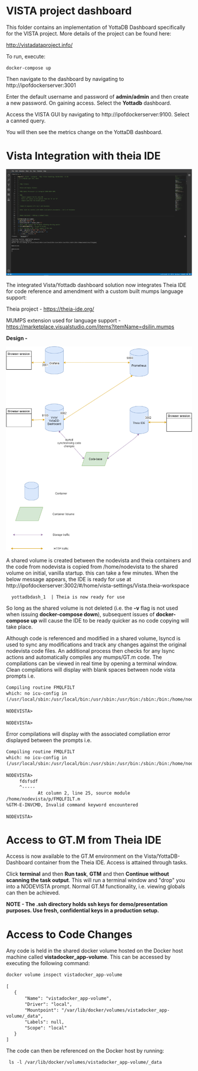 # VISTA project dashboard

This folder contains an implementation of YottaDB Dashboard specifically for the VISTA project. More details of the project can be found here:

 http://vistadataproject.info/

To run, execute:

    docker-compose up

Then navigate to the dashboard by navigating to http://ipofdockerserver:3001

Enter the default username and password of **admin/admin** and then create a new password. On gaining access. Select the **Yottadb** dashboard.

Access the VISTA GUI by navigating to http://ipofdockerserver:9100. Select a canned query. 

You will then see the metrics change on the YottaDB dashboard.

# Vista Integration with theia IDE

![Alt text](theia-ide.PNG?raw=true "theia IDE")

The integrated Vista/Yottadb dashboard solution now integrates Theia IDE for code reference and amendment with a custom built mumps language support:

Theia project - https://theia-ide.org/

MUMPS extension used for language support - https://marketplace.visualstudio.com/items?itemName=dsilin.mumps

**Design -** 

![Alt text](Yottadb-dashboard.png?raw=true "Arch design")

A shared volume is created between the nodevista and theia containers and the code from nodevista is copied from /home/nodevista to the shared volume on initial, vanilla startup. this can take a few minutes. When the below message appears, the IDE is ready for use at http://ipofdockerserver:3002/#/home/vista-settings/Vista.theia-workspace

      yottadbdash_1  | Theia is now ready for use
      
So long as the shared volume is not deleted (i.e. the **-v** flag is not used when issuing **docker-compose down**), subsequent issues of **docker-compose up** will cause the IDE to be ready quicker as no code copying will take place.

Although code is referenced and modified in a shared volume, lsyncd is used to sync any modifications and track any changes against the original nodevista code files. An additional process then checks for any lsync actions and automatically compiles any mumps/GT.m code. The compilations can be viewed in real time by opening a terminal window. Clean compilations will display with blank spaces between node vista prompts i.e.

    Compiling routine FMQLFILT
    which: no icu-config in (/usr/local/sbin:/usr/local/bin:/usr/sbin:/usr/bin:/sbin:/bin:/home/nodevista/lib/gtm)
   
    NODEVISTA>

    NODEVISTA>
    
Error compilations will display with the associated compliation error displayed between the prompts i.e.
 
    Compiling routine FMQLFILT
    which: no icu-config in (/usr/local/sbin:/usr/local/bin:/usr/sbin:/usr/bin:/sbin:/bin:/home/nodevista/lib/gtm)
    
    NODEVISTA>
         fdsfsdf
         ^-----
                At column 2, line 25, source module /home/nodevista/p/FMQLFILT.m
    %GTM-E-INVCMD, Invalid command keyword encountered

    NODEVISTA>
    
    
# Access to GT.M from Theia IDE

Access is now available to the GT.M environment on the Vista/YottaDB-Dashboard container from the Theia IDE. Access is attained through tasks. 

Click **terminal** and then **Run task**, **GTM** and then **Continue without scanning the task output**. This will run a terminal window and "drop" you into a NODEVISTA prompt. Normal GT.M functionality, i.e. viewing globals can then be achieved.

**NOTE - The .ssh directory holds  ssh keys for demo/presentation purposes. Use fresh, confidential keys in a production setup.**

# Access to Code Changes

Any code is held in the shared docker volume hosted on the Docker host machine called **vistadocker_app-volume**. This can be accessed by executing the following command:

    docker volume inspect vistadocker_app-volume
    
    [
       {
           "Name": "vistadocker_app-volume",
           "Driver": "local",
           "Mountpoint": "/var/lib/docker/volumes/vistadocker_app-volume/_data",
           "Labels": null,
           "Scope": "local"
       }
    ]
    
 The code can then be referenced on the Docker host by running:
 
     ls -l /var/lib/docker/volumes/vistadocker_app-volume/_data
    

    


